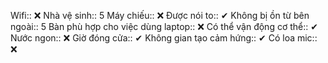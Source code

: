 Wifi:: ❌
Nhà vệ sinh:: 5
Máy chiếu:: ❌
Được nói to:: ✔
Không bị ồn từ bên ngoài:: 5
Bàn phù hợp cho việc dùng laptop:: ❌
Có thể vận động cơ thể:: ✔
Nước ngon:: ❌
Giờ đóng cửa:: ✔
Không gian tạo cảm hứng:: ✔
Có loa mic:: ❌
